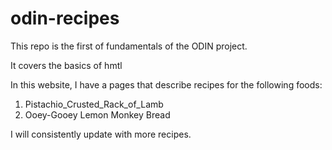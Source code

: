 # odin-recipes

This repo is the first of fundamentals of the ODIN project.

It covers the basics of hmtl

In this website, I have a pages that describe recipes for the following foods:

1.  Pistachio_Crusted_Rack_of_Lamb
2.  Ooey-Gooey Lemon Monkey Bread

I will consistently update with more recipes.
